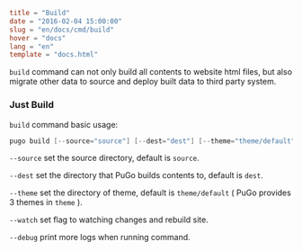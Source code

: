 ```toml
title = "Build"
date = "2016-02-04 15:00:00"
slug = "en/docs/cmd/build"
hover = "docs"
lang = "en"
template = "docs.html"
```

`build` command can not only build all contents to website html files, but also migrate other data to source and deploy built data to third party system.

### Just Build

`build` command basic usage:

```go
pugo build [--source="source"] [--dest="dest"] [--theme="theme/default"] [--watch] [--debug]
```

`--source` set the source directory, default is `source`.

`--dest` set the directory that PuGo builds contents to, default is `dest`.

`--theme` set the directory of theme, default is `theme/default` ( PuGo provides 3 themes in `theme` ).

`--watch` set flag to watching changes and rebuild site.

`--debug` print more logs when running command.

